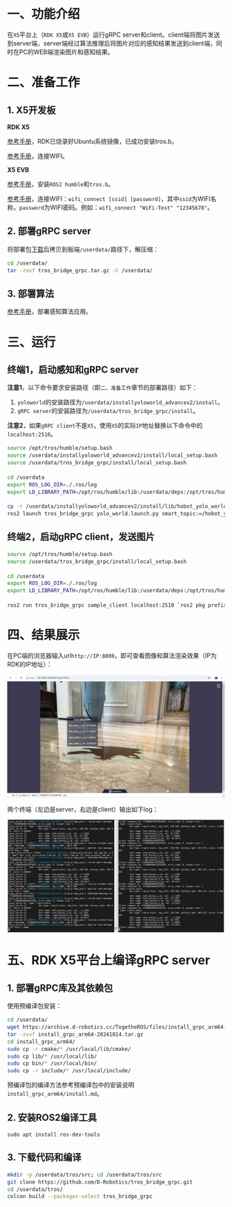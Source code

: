 
# 一、功能介绍

在`X5`平台上（`RDK X5`或`X5 EVB`）运行gRPC server和client。client端将图片发送到server端，server端经过算法推理后将图片对应的感知结果发送到client端，同时在PC的WEB端渲染图片和感知结果。

# 二、准备工作

## 1. X5开发板

**RDK X5**

[参考手册](https://developer.d-robotics.cc/rdk_doc/Robot_development/quick_start/preparation)，RDK已烧录好Ubuntu系统镜像，已成功安装tros.b。

[参考手册](https://developer.d-robotics.cc/rdk_doc/System_configuration/network_blueteeth#station%E6%A8%A1%E5%BC%8F)，连接WIFI。

**X5 EVB**

[参考手册](https://horizonrobotics.feishu.cn/docx/EgV8doolDo2kluxbo2BcJyoSnde)，安装`ROS2 humble`和`tros.b`。

[参考手册](http://sysgbj2.hobot.cc/x5/cn/linux_development/driver_develop_guide/33-WIFI_Driver_Debug_Guide.html#id5)，连接WIFI：`wifi_connect [ssid] [password]`，其中`ssid`为WIFI名称，`password`为WIFI密码。例如：`wifi_connect "WiFi-Test" "12345678"`。

## 2. 部署gRPC server

将部署包[下载](https://archive.d-robotics.cc/TogetheROS/files/tros_bridge_grpc.tar.gz)后拷贝到板端`/userdata/`路径下，解压缩：

```bash
cd /userdata/
tar -zxvf tros_bridge_grpc.tar.gz -C /userdata/
```

## 3. 部署算法

[参考手册](https://horizonrobotics.feishu.cn/docx/JEG8dob8ioB7R2xBWzYc0eyOn5d)，部署感知算法应用。

# 三、运行

## 终端1，启动感知和gRPC server

**注意1**，以下命令要求安装路径（即`二、准备工作`章节的部署路径）如下：

1. `yoloworld`的安装路径为`/userdata/installyoloworld_advancev2/install`。
2. `gRPC server`的安装路径为`/userdata/tros_bridge_grpc/install`。

**注意2**，如果`gRPC client`不是`X5`，使用`X5`的实际`IP`地址替换以下命令中的`localhost:2510`。

```bash
source /opt/tros/humble/setup.bash
source /userdata/installyoloworld_advancev2/install/local_setup.bash
source /userdata/tros_bridge_grpc/install/local_setup.bash

cd /userdata
export ROS_LOG_DIR=./.ros/log
export LD_LIBRARY_PATH=/opt/ros/humble/lib:/userdata/deps:/opt/tros/humble/lib:/usr/hobot/lib:sysroot_docker/usr_x5/lib:sysroot_docker/usr_x5/lib/aarch64-linux-gnu/

cp -r /userdata/installyoloworld_advancev2/install/lib/hobot_yolo_world/config/ .
ros2 launch tros_bridge_grpc yolo_world.launch.py smart_topic:=/hobot_yolo_world is_sync_mode:=1 server_address:=localhost:2510
```

## 终端2，启动gRPC client，发送图片

```bash
source /opt/tros/humble/setup.bash
source /userdata/tros_bridge_grpc/install/local_setup.bash

cd /userdata
export ROS_LOG_DIR=./.ros/log
export LD_LIBRARY_PATH=/opt/ros/humble/lib:/userdata/deps:/opt/tros/humble/lib:/usr/hobot/lib:sysroot_docker/usr_x5/lib:sysroot_docker/usr_x5/lib/aarch64-linux-gnu/

ros2 run tros_bridge_grpc sample_client localhost:2510 `ros2 pkg prefix tros_bridge_grpc`/share/tros_bridge_grpc/config/yolo_world_test.jpg 1
```

# 四、结果展示

在PC端的浏览器输入url`http://IP:8000`，即可查看图像和算法渲染效果（IP为RDK的IP地址）：

![](imgs/web.jpg)


两个终端（左边是server，右边是client）输出如下log：

![](imgs/terminal_log.jpg)

# 五、RDK X5平台上编译gRPC server

## 1. 部署gRPC库及其依赖包

使用预编译包安装：

```bash
cd /userdata/
wget https://archive.d-robotics.cc/TogetheROS/files/install_grpc_arm64-20241014.tar.gz
tar -zxvf install_grpc_arm64-20241014.tar.gz
cd install_grpc_arm64/
sudo cp -r cmake/* /usr/local/lib/cmake/
sudo cp lib/* /usr/local/lib/
sudo cp bin/* /usr/local/bin/
sudo cp -r include/* /usr/local/include/
```

预编译包的编译方法参考预编译包中的安装说明`install_grpc_arm64/install.md`。

## 2. 安装ROS2编译工具

```shell
sudo apt install ros-dev-tools
```

## 3. 下载代码和编译

```bash
mkdir -p /userdata/tros/src; cd /userdata/tros/src
git clone https://github.com/D-Robotics/tros_bridge_grpc.git
cd /userdata/tros/
colcon build --packages-select tros_bridge_grpc
```
